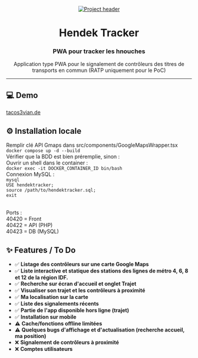 <p align="center">
  <a href="https://tacos3vian.de" rel="noopener">
 <img src="https://i.imgur.com/sYL5Pia.png" alt="Project header"></a>
</p>
<h1 align="center">Hendek Tracker</h1>
<div align="center">
<h3 align="center">PWA pour tracker les hnouches</h3>
<p align="center">Application type PWA pour le signalement de contrôleurs des titres de transports en commun (RATP uniquement pour le PoC)</p>
</div>

---
## 💻 Demo

[tacos3vian.de](https://tacos3vian.de "tacos3vian.de")

## ⚙️ Installation locale
Remplir clé API Gmaps dans src/components/GoogleMapsWrapper.tsx
<br>
`docker compose up -d --build`
<br>
Vérifier que la BDD est bien préremplie, sinon :
<br>
Ouvrir un shell dans le container :
<br>
`docker exec -it DOCKER_CONTAINER_ID bin/bash`
<br>
Connexion MySQL :
<br>
`mysql`
<br>
`USE hendektracker;`
<br>
`source /path/to/hendektracker.sql;`
<br>
`exit`
<br>

<br>
Ports : 
<br>
  40420 = Front
<br>
  40422 = API (PHP)
<br>
  40423 = DB (MySQL)
<br>

## ✨ Features / To Do
- ✅ <b>Listage des contrôleurs sur une carte Google Maps</b>
- ✅ <b>Liste interactive et statique des stations des lignes de métro 4, 6, 8 et 12 de la région IDF.</b> 
- ✅ <b>Recherche sur écran d'accueil et onglet Trajet</b>
- ✅ <b>Visualiser son trajet et les contrôleurs à proximité</b> 
- ✅ <b>Ma localisation sur la carte</b> 
- ✅ <b>Liste des signalements récents</b>
- ✅ <b>Partie de l'app disponible hors ligne (trajet)</b>
- ✅ <b>Installation sur mobile</b>
- ⚠️ <b>Cache/fonctions offline limitées</b>
- ⚠️ <b>Quelques bugs d'affichage et d'actualisation (recherche accueil, ma position)</b>
- ❌ <b>Signalement de contrôleurs à proximité</b>
- ❌ <b>Comptes utilisateurs</b>
<br>
